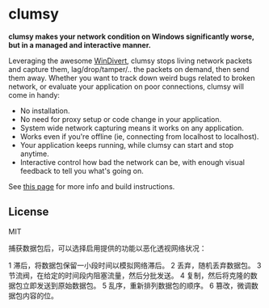 # clumsy

__clumsy makes your network condition on Windows significantly worse, but in a managed and interactive manner.__

Leveraging the awesome [WinDivert](http://reqrypt.org/windivert.html), clumsy stops living network packets and capture them, lag/drop/tamper/.. the packets on demand, then send them away. Whether you want to track down weird bugs related to broken network, or evaluate your application on poor connections, clumsy will come in handy:

* No installation.
* No need for proxy setup or code change in your application.
* System wide network capturing means it works on any application.
* Works even if you're offline (ie, connecting from localhost to localhost).
* Your application keeps running, while clumsy can start and stop anytime.
* Interactive control how bad the network can be, with enough visual feedback to tell you what's going on.

See [this page](http://jagt.github.io/clumsy) for more info and build instructions.

## License

MIT


捕获数据包后，可以选择启用提供的功能以恶化透视网络状况：

1 滞后，将数据包保留一小段时间以模拟网络滞后。
2 丢弃，随机丢弃数据包。
3 节流阀，在给定的时间段内阻塞流量，然后分批发送。
4 复制，然后将克隆的数据包立即发送到原始数据包。
5 乱序，重新排列数据包的顺序。
6 篡改，微调数据包内容的位。
